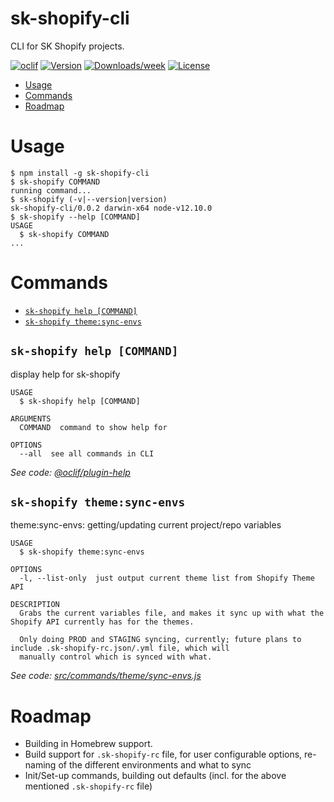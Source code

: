 sk-shopify-cli
==============

CLI for SK Shopify projects.

[![oclif](https://img.shields.io/badge/cli-oclif-brightgreen.svg)](https://oclif.io)
[![Version](https://img.shields.io/npm/v/sk-shopify-cli.svg)](https://npmjs.org/package/sk-shopify-cli)
[![Downloads/week](https://img.shields.io/npm/dw/sk-shopify-cli.svg)](https://npmjs.org/package/sk-shopify-cli)
[![License](https://img.shields.io/npm/l/sk-shopify-cli.svg)](https://github.com///blob/master/package.json)

<!-- toc -->
* [Usage](#usage)
* [Commands](#commands)
* [Roadmap](#roadmap)
<!-- tocstop -->
# Usage
<!-- usage -->
```sh-session
$ npm install -g sk-shopify-cli
$ sk-shopify COMMAND
running command...
$ sk-shopify (-v|--version|version)
sk-shopify-cli/0.0.2 darwin-x64 node-v12.10.0
$ sk-shopify --help [COMMAND]
USAGE
  $ sk-shopify COMMAND
...
```
<!-- usagestop -->
# Commands
<!-- commands -->
* [`sk-shopify help [COMMAND]`](#sk-shopify-help-command)
* [`sk-shopify theme:sync-envs`](#sk-shopify-themesync-envs)

## `sk-shopify help [COMMAND]`

display help for sk-shopify

```
USAGE
  $ sk-shopify help [COMMAND]

ARGUMENTS
  COMMAND  command to show help for

OPTIONS
  --all  see all commands in CLI
```

_See code: [@oclif/plugin-help](https://github.com/oclif/plugin-help/blob/v2.2.1/src/commands/help.ts)_

## `sk-shopify theme:sync-envs`

theme:sync-envs: getting/updating current project/repo variables

```
USAGE
  $ sk-shopify theme:sync-envs

OPTIONS
  -l, --list-only  just output current theme list from Shopify Theme API

DESCRIPTION
  Grabs the current variables file, and makes it sync up with what the Shopify API currently has for the themes.

  Only doing PROD and STAGING syncing, currently; future plans to include .sk-shopify-rc.json/.yml file, which will 
  manually control which is synced with what.
```

_See code: [src/commands/theme/sync-envs.js](https://github.com/SwiftkickWeb/sk-shopify-cli/blob/v0.0.2/src/commands/theme/sync-envs.js)_
<!-- commandsstop -->

# Roadmap
* Building in Homebrew support.
* Build support for `.sk-shopify-rc` file, for user configurable options, re-naming of the different environments and what to sync
* Init/Set-up commands, building out defaults (incl. for the above mentioned `.sk-shopify-rc` file)
